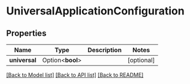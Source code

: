 # UniversalApplicationConfiguration

## Properties

Name | Type | Description | Notes
------------ | ------------- | ------------- | -------------
**universal** | Option<**bool**> |  | [optional]

[[Back to Model list]](../README.md#documentation-for-models) [[Back to API list]](../README.md#documentation-for-api-endpoints) [[Back to README]](../README.md)


